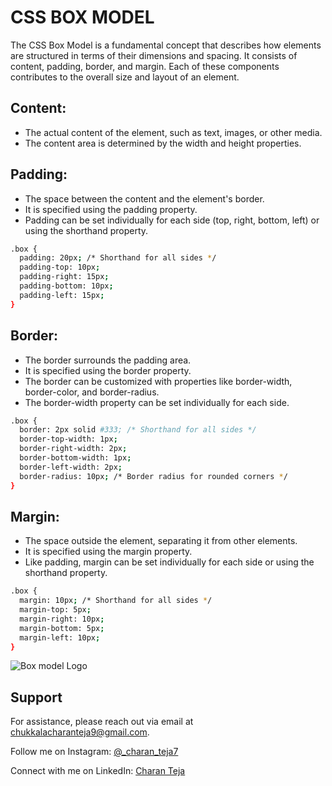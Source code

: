 # CSS BOX MODEL

The CSS Box Model is a fundamental concept that describes how elements are structured in terms of their dimensions and spacing. It consists of content, padding, border, and margin. Each of these components contributes to the overall size and layout of an element.



## Content:

- The actual content of the element, such as text, images, or other media.
- The content area is determined by the width and height properties.
## Padding:

- The space between the content and the element's border.
- It is specified using the padding property.
- Padding can be set individually for each side (top, right, bottom, left) or using the shorthand property.
```bash
.box {
  padding: 20px; /* Shorthand for all sides */
  padding-top: 10px;
  padding-right: 15px;
  padding-bottom: 10px;
  padding-left: 15px;
}
```
## Border:

- The border surrounds the padding area.
- It is specified using the border property.
- The border can be customized with properties like border-width, border-color, and border-radius.
- The border-width property can be set individually for each side.
```bash
.box {
  border: 2px solid #333; /* Shorthand for all sides */
  border-top-width: 1px;
  border-right-width: 2px;
  border-bottom-width: 1px;
  border-left-width: 2px;
  border-radius: 10px; /* Border radius for rounded corners */
}
```
## Margin:

- The space outside the element, separating it from other elements.
- It is specified using the margin property.
- Like padding, margin can be set individually for each side or using the shorthand property.
```bash
.box {
  margin: 10px; /* Shorthand for all sides */
  margin-top: 5px;
  margin-right: 10px;
  margin-bottom: 5px;
  margin-left: 10px;
}
```
![Box model Logo](practice\css\assets\css-box-model.png)

## Support

For assistance, please reach out via email at chukkalacharanteja9@gmail.com.

Follow me on Instagram: [@_charan_teja7](https://www.instagram.com/_charan_teja7/)

Connect with me on LinkedIn: [Charan Teja](https://www.linkedin.com/in/charanteja177/)
